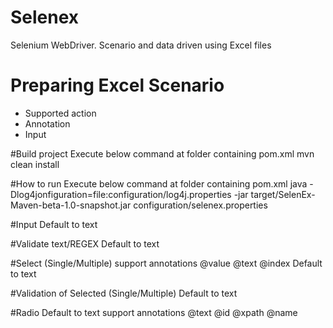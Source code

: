 # Selenex
Selenium WebDriver. Scenario and data driven using Excel files 

# Preparing Excel Scenario
 - Supported action
 - Annotation
 - Input


#Build project
Execute below command at folder containing pom.xml
mvn clean install

#How to run
Execute below command at folder containing pom.xml
java -Dlog4jonfiguration=file:configuration/log4j.properties -jar target/SelenEx-Maven-beta-1.0-snapshot.jar configuration/selenex.properties 


#Input
 Default to text
 
#Validate text/REGEX
 Default to text
  
#Select (Single/Multiple)
 support annotations
 @value
 @text
 @index
 Default to text
 
#Validation of Selected (Single/Multiple)
 Default to text
 
#Radio
 Default to text
 support annotations
 @text
 @id
 @xpath
 @name